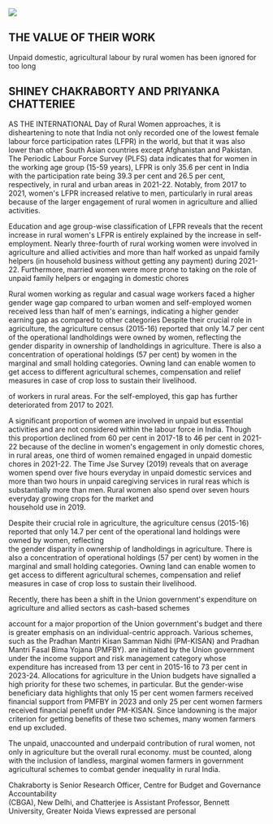 ![](_page_0_Picture_0.jpeg)

## THE VALUE OF THEIR WORK

Unpaid domestic, agricultural labour by rural women has been ignored for too long

## SHINEY CHAKRABORTY AND PRIYANKA CHATTERIEE

AS THE INTERNATIONAL Day of Rural Women approaches, it is disheartening to note that India not only recorded one of the lowest female labour force participation rates (LFPR) in the world, but that it was also lower than other South Asian countries except Afghanistan and Pakistan. The Periodic Labour Force Survey (PLFS) data indicates that for women in the working age group (15-59 years), LFPR is only 35.6 per cent in India with the participation rate being 39.3 per cent and 26.5 per cent, respectively, in rural and urban areas in 2021-22. Notably, from 2017 to 2021, women's LFPR increased relative to men, particularly in rural areas because of the larger engagement of rural women in agriculture and allied activities.

Education and age group-wise classification of LFPR reveals that the recent increase in rural women's LFPR is entirely explained by the increase in self-employment. Nearly three-fourth of rural working women were involved in agriculture and allied activities and more than half worked as unpaid family helpers (in household business without getting any payment) during 2021-22. Furthermore, married women were more prone to taking on the role of unpaid family helpers or engaging in domestic chores

Rural women working as regular and casual wage workers faced a higher gender wage gap compared to urban women and self-employed women received less than half of men's earnings, indicating a higher gender earning gap as compared to other categories Despite their crucial role in agriculture, the agriculture census (2015-16) reported that only 14.7 per cent of the operational landholdings were owned by women, reflecting the gender disparity in ownership of landholdings in agriculture. There is also a concentration of operational holdings (57 per cent) by women in the marginal and small holding categories. Owning land can enable women to get access to different agricultural schemes, compensation and relief measures in case of crop loss to sustain their livelihood.

of workers in rural areas. For the self-employed, this gap has further deteriorated from 2017 to 2021.

A significant proportion of women are involved in unpaid but essential activities and are not considered within the labour force in India. Though this proportion declined from 60 per cent in 2017-18 to 46 per cent in 2021-22 because of the decline in women's engagement in only domestic chores, in rural areas, one third of women remained engaged in unpaid domestic chores in 2021-22. The Time Jse Survey (2019) reveals that on average women spend over five hours everyday in unpaid domestic services and more than two hours in unpaid caregiving services in rural reas which is substantially more than men. Rural women also spend over seven hours everyday growing crops for the market and <br>household use in 2019.

Despite their crucial role in agriculture, the agriculture census (2015-16) reported that only 14.7 per cent of the operational land holdings were owned by women, reflecting<br>the gender disparity in ownership of landholdings in agriculture. There is also a concentration of operational holdings (57 per cent) by women in the marginal and small holding categories. Owning land can enable women to get access to different agricultural schemes, compensation and relief measures in case of crop loss to sustain their livelihood.

Recently, there has been a shift in the Union government's expenditure on agriculture and allied sectors as cash-based schemes

account for a major proportion of the Union government's budget and there is greater emphasis on an individual-centric approach. Various schemes, such as the Pradhan Mantri Kisan Samman Nidhi (PM-KISAN) and Pradhan Mantri Fasal Bima Yojana (PMFBY). are initiated by the Union government under the income support and risk management category whose expenditure has increased from 13 per cent in 2015-16 to 73 per cent in 2023-24. Allocations for agriculture in the Union budgets have signalled a high priority for these two schemes, in particular. But the gender-wise beneficiary data highlights that only 15 per cent women farmers received financial support from PMFBY in 2023 and only 25 per cent women farmers received financial penefit under PM-KISAN. Since landowning is the major criterion for getting benefits of these two schemes, many women farmers end up excluded.

The unpaid, unaccounted and underpaid contribution of rural women, not only in agriculture but the overall rural economy. must be counted, along with the inclusion of landless, marginal women farmers in government agricultural schemes to combat gender inequality in rural India.

Chakraborty is Senior Research Officer, Centre for Budget and Governance Accountability<br>(CBGA), New Delhi, and Chatterjee is Assistant Professor, Bennett University, Greater Noida Views expressed are personal